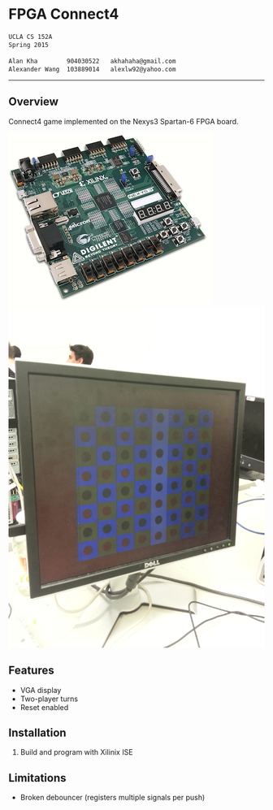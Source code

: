 FPGA Connect4
===================
	UCLA CS 152A
	Spring 2015

	Alan Kha		904030522	akhahaha@gmail.com
	Alexander Wang	103889014	alexlw92@yahoo.com
-------------------------------------------------------------------------------
Overview
---------------
Connect4 game implemented on the Nexys3 Spartan-6 FPGA board.

![Nexys3 Spartan-6 FPGA](./doc/images/nexys3.jpg)
![Demo screenshot](./doc/images/demo.jpg)

Features
---------------
 - VGA display
 - Two-player turns
 - Reset enabled

Installation
---------------
1. Build and program with Xilinix ISE

Limitations
---------------
 - Broken debouncer (registers multiple signals per push)
